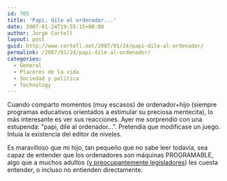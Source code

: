 ```yaml
---
id: 705
title: 'Papi, dile al ordenador...'
date: 2007-01-24T19:55:15+00:00
author: Jorge Cortell
layout: post
guid: http://www.cortell.net/2007/01/24/papi-dile-al-ordenador/
permalink: /2007/01/24/papi-dile-al-ordenador/
categories:
  - General
  - Placeres de la vida
  - Sociedad y polí­tica
  - Technology
---
```

Cuando comparto momentos (muy escasos) de ordenador+hijo (siempre programas educativos orientados a estimular su preciosa mentecita), lo más interesante es ver sus reacciones. Ayer me sorprendió con una estupenda: "papi, dile al ordenador...". Pretendí­a que modificase un juego. Intuí­a la existencia del editor de niveles.

Es maravilloso que mi hijo, tan pequeño que no sabe leer todaví­a, sea capaz de entender que los ordenadores son máquinas PROGRAMABLE, algo que a muchos adultos (<a target="_blank" title="criminalizando las herramientas" href="http://www.bufetalmeida.com/?id=179">y preocupantemente legisladores</a>) les cuesta entender, o incluso no entienden directamente.